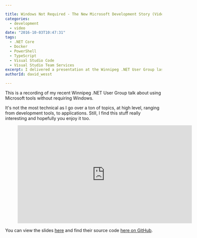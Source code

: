 ```yaml
---

title: Windows Not Required - The New Microsoft Development Story (Video)
categories:
  - development
  - video 
date: "2016-10-03T10:47:31"
tags:
  - .NET Core
  - Docker
  - PowerShell
  - TypeScript
  - Visual Studio Code
  - Visual Studio Team Services
excerpt: I delivered a presentation at the Winnipeg .NET User Group last week, where I recorded it and posted it on YouTube. I go over a number of Microsoft development tools and technologies that don't require Windows and deliver the demos on my Linux machine.
authorId: david_wesst

---
```


This is a recording of my recent Winnipeg .NET User Group talk about using Microsoft tools without requiring Windows.

It's not the most technical as I go over a ton of topics, at high level, ranging from development tools, to applications. Still, I find this stuff really interesting and hopefully you enjoy it too.

<figure class="video">
<iframe width="560" height="315" src="https://www.youtube.com/embed/BlXorwQ0DSw" frameborder="0" allowfullscreen></iframe>
</figure>

You can view the slides [here](https://davidwesst.github.io/windows-not-required) and find their source code [here on GitHub](https://github.com/davidwesst/windows-not-required).
